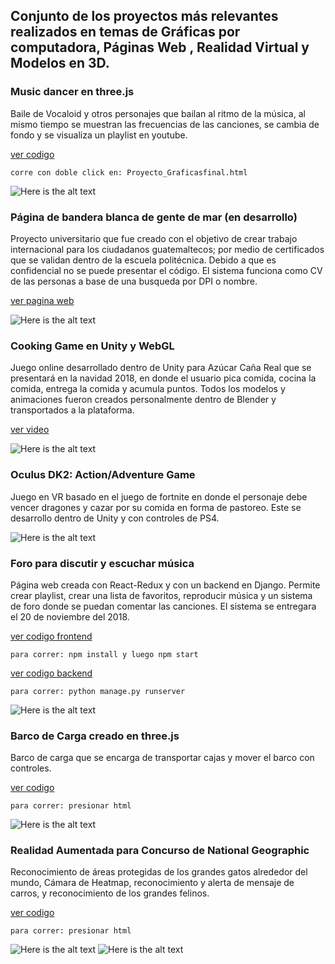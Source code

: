 Conjunto de los proyectos más relevantes realizados en temas de Gráficas por computadora, Páginas Web , Realidad Virtual y Modelos en 3D.
---
### Music dancer en three.js
Baile de Vocaloid y otros personajes que bailan al ritmo de la música, al mismo tiempo se muestran las frecuencias de las canciones, se cambia de fondo y se visualiza un playlist en youtube.

[ver codigo](https://github.com/LEPPEDIAZ/dancedance_threejs)

`corre con doble click en: Proyecto_Graficasfinal.html`

![Here is the alt text](https://res.cloudinary.com/dbmokzjuz/image/upload/v1540704499/bailarin.jpg "Here is the Title text")

### Página de bandera blanca de gente de mar (en desarrollo)
Proyecto universitario que fue creado con el objetivo de crear trabajo internacional para los ciudadanos guatemaltecos; por medio de certificados que se validan dentro de la escuela politécnica. Debido a que es confidencial no se puede presentar el código. El sistema funciona como CV de las personas a base de una busqueda por DPI o nombre.

[ver pagina web](http://nomsapp.org/)

![Here is the alt text](https://res.cloudinary.com/dbmokzjuz/image/upload/v1540706926/marina.jpg "Here is the Title text")

### Cooking Game en Unity y WebGL 
Juego online desarrollado dentro de Unity para Azúcar Caña Real que se presentará en la navidad 2018, en donde el usuario pica comida, cocina la comida, entrega la comida y acumula puntos. Todos los modelos y animaciones fueron creados personalmente dentro de Blender y transportados a la plataforma.

[ver video](https://youtu.be/Ord4ietL3IM)

![Here is the alt text](https://res.cloudinary.com/dbmokzjuz/image/upload/v1540706961/sugarhouse.jpg "Here is the Title text")

### Oculus DK2: Action/Adventure Game
Juego en VR basado en el juego de fortnite en donde el personaje debe vencer dragones y cazar por su comida en forma de pastoreo. Este se desarrollo dentro de Unity y con controles de PS4.

![Here is the alt text](https://res.cloudinary.com/dbmokzjuz/image/upload/v1540706984/TalesOfEarthSea.jpg "Here is the Title text")

### Foro para discutir y escuchar música
Página web creada con React-Redux y con un backend en Django. Permite crear playlist, crear una lista de favoritos, reproducir música y un sistema de foro donde se puedan comentar las canciones. El sistema se entregara el 20 de noviembre del 2018.

[ver codigo frontend](https://github.com/LEPPEDIAZ/ProyectoWebMusic)

`para correr: npm install y luego npm start`

[ver codigo backend](https://github.com/LEPPEDIAZ/Lab9-Web-Chismes-backend)

`para correr: python manage.py runserver`

![Here is the alt text](https://res.cloudinary.com/dbmokzjuz/image/upload/v1540706971/musicapp.jpg "Here is the Title text")

### Barco de Carga creado en three.js
Barco de carga que se encarga de transportar cajas y mover el barco con controles. 

[ver codigo ](https://github.com/LEPPEDIAZ/boat-threejs)

`para correr: presionar html`

![Here is the alt text](https://res.cloudinary.com/dbmokzjuz/image/upload/v1540706950/barco.jpg "Here is the Title text")

### Realidad Aumentada para Concurso de National Geographic
Reconocimiento de áreas protegidas de los grandes gatos alrededor del mundo, Cámara de Heatmap, reconocimiento y alerta de mensaje de carros, y reconocimiento de los grandes felinos.  

[ver codigo ](https://github.com/LEPPEDIAZ/RealidadAumentada)

`para correr: presionar html`

![Here is the alt text](https://res.cloudinary.com/dbmokzjuz/image/upload/v1540717253/africa.jpg "Here is the Title text")
![Here is the alt text](https://res.cloudinary.com/dbmokzjuz/image/upload/v1540717279/scanner.jpg "Here is the Title text")


